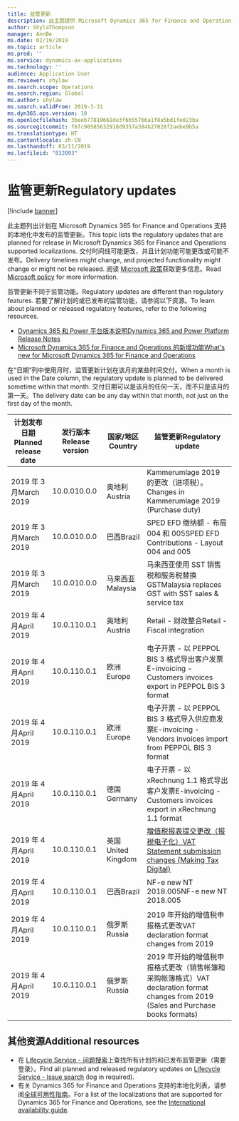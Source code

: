 ```yaml
---
title: 监管更新
description: 此主题提供 Microsoft Dynamics 365 for Finance and Operations 的已计划和已发布监管更新的列表。
author: ShylaThompson
manager: AnnBe
ms.date: 02/19/2019
ms.topic: article
ms.prod: ''
ms.service: dynamics-ax-applications
ms.technology: ''
audience: Application User
ms.reviewer: shylaw
ms.search.scope: Operations
ms.search.region: Global
ms.author: shylaw
ms.search.validFrom: 2019-3-31
ms.dyn365.ops.version: 10
ms.openlocfilehash: 3beeb77819661de3f6b55766a1f8a5bd1fe023ba
ms.sourcegitcommit: f6fc90585632918d9357a384b27028f2aebe9b5a
ms.translationtype: HT
ms.contentlocale: zh-CN
ms.lasthandoff: 03/11/2019
ms.locfileid: "832093"
---
```

# <a name="regulatory-updates"></a><span data-ttu-id="63332-103">监管更新</span><span class="sxs-lookup"><span data-stu-id="63332-103">Regulatory updates</span></span>

[!include [banner](../includes/banner.md)]

<span data-ttu-id="63332-104">此主题列出计划在 Microsoft Dynamics 365 for Finance and Operations 支持的本地化中发布的监管更新。</span><span class="sxs-lookup"><span data-stu-id="63332-104">This topic lists the regulatory updates that are planned for release in Microsoft Dynamics 365 for Finance and Operations supported localizations.</span></span> <span data-ttu-id="63332-105">交付时间线可能更改，并且计划功能可能更改或可能不发布。</span><span class="sxs-lookup"><span data-stu-id="63332-105">Delivery timelines might change, and projected functionality might change or might not be released.</span></span> <span data-ttu-id="63332-106">阅读 [Microsoft 政策](https://go.microsoft.com/fwlink/p/?linkid=2007332)获取更多信息。</span><span class="sxs-lookup"><span data-stu-id="63332-106">Read [Microsoft policy](https://go.microsoft.com/fwlink/p/?linkid=2007332) for more information.</span></span> 

<span data-ttu-id="63332-107">监管更新不同于监管功能。</span><span class="sxs-lookup"><span data-stu-id="63332-107">Regulatory updates are different than regulatory features.</span></span> <span data-ttu-id="63332-108">若要了解计划的或已发布的监管功能，请参阅以下资源。</span><span class="sxs-lookup"><span data-stu-id="63332-108">To learn about planned or released regulatory features, refer to the following resources.</span></span>

- [<span data-ttu-id="63332-109">Dynamics 365 和 Power 平台版本说明</span><span class="sxs-lookup"><span data-stu-id="63332-109">Dynamics 365 and Power Platform Release Notes</span></span>](https://docs.microsoft.com/business-applications-release-notes/index)
- [<span data-ttu-id="63332-110">Microsoft Dynamics 365 for Finance and Operations 的新增功能</span><span class="sxs-lookup"><span data-stu-id="63332-110">What's new for Microsoft Dynamics 365 for Finance and Operations</span></span>](../../fin-and-ops/get-started/whats-new-changed.md)

<span data-ttu-id="63332-111">在“日期”列中使用月时，监管更新计划在该月的某些时间交付。</span><span class="sxs-lookup"><span data-stu-id="63332-111">When a month is used in the Date column, the regulatory update is planned to be delivered sometime within that month.</span></span> <span data-ttu-id="63332-112">交付日期可以是该月的任何一天，而不只是该月的第一天。</span><span class="sxs-lookup"><span data-stu-id="63332-112">The delivery date can be any day within that month, not just on the first day of the month.</span></span>

|<span data-ttu-id="63332-113">计划发布日期</span><span class="sxs-lookup"><span data-stu-id="63332-113">Planned release date</span></span>|<span data-ttu-id="63332-114">发行版本</span><span class="sxs-lookup"><span data-stu-id="63332-114">Release version</span></span>|<span data-ttu-id="63332-115">国家/地区</span><span class="sxs-lookup"><span data-stu-id="63332-115">Country</span></span>|<span data-ttu-id="63332-116">监管更新</span><span class="sxs-lookup"><span data-stu-id="63332-116">Regulatory update</span></span>|
|--------------------|---------------|-------|-------|
|      <span data-ttu-id="63332-117">2019 年 3 月</span><span class="sxs-lookup"><span data-stu-id="63332-117">March 2019</span></span>          |   <span data-ttu-id="63332-118">10.0.0</span><span class="sxs-lookup"><span data-stu-id="63332-118">10.0.0</span></span>      | <span data-ttu-id="63332-119">奥地利</span><span class="sxs-lookup"><span data-stu-id="63332-119">Austria</span></span>      |   <span data-ttu-id="63332-120">Kammerumlage 2019 的更改（进项税）。</span><span class="sxs-lookup"><span data-stu-id="63332-120">Changes in Kammerumlage 2019 (Purchase duty)</span></span>    |
|      <span data-ttu-id="63332-121">2019 年 3 月</span><span class="sxs-lookup"><span data-stu-id="63332-121">March 2019</span></span>          |   <span data-ttu-id="63332-122">10.0.0</span><span class="sxs-lookup"><span data-stu-id="63332-122">10.0.0</span></span>      |   <span data-ttu-id="63332-123">巴西</span><span class="sxs-lookup"><span data-stu-id="63332-123">Brazil</span></span>    |     <span data-ttu-id="63332-124">SPED EFD 缴纳额 - 布局 004 和 005</span><span class="sxs-lookup"><span data-stu-id="63332-124">SPED EFD Contributions - Layout  004 and 005</span></span>  |
|      <span data-ttu-id="63332-125">2019 年 3 月</span><span class="sxs-lookup"><span data-stu-id="63332-125">March 2019</span></span>          |   <span data-ttu-id="63332-126">10.0.0</span><span class="sxs-lookup"><span data-stu-id="63332-126">10.0.0</span></span>      |    <span data-ttu-id="63332-127">马来西亚</span><span class="sxs-lookup"><span data-stu-id="63332-127">Malaysia</span></span>     |<span data-ttu-id="63332-128">马来西亚使用 SST 销售税和服务税替换 GST</span><span class="sxs-lookup"><span data-stu-id="63332-128">Malaysia replaces GST with SST sales & service tax</span></span>        |
|      <span data-ttu-id="63332-129">2019 年 4 月</span><span class="sxs-lookup"><span data-stu-id="63332-129">April 2019</span></span>          |   <span data-ttu-id="63332-130">10.0.1</span><span class="sxs-lookup"><span data-stu-id="63332-130">10.0.1</span></span>      |    <span data-ttu-id="63332-131">奥地利</span><span class="sxs-lookup"><span data-stu-id="63332-131">Austria</span></span>     |<span data-ttu-id="63332-132">Retail - 财政整合</span><span class="sxs-lookup"><span data-stu-id="63332-132">Retail - Fiscal integration</span></span>         |
|      <span data-ttu-id="63332-133">2019 年 4 月</span><span class="sxs-lookup"><span data-stu-id="63332-133">April 2019</span></span>          |   <span data-ttu-id="63332-134">10.0.1</span><span class="sxs-lookup"><span data-stu-id="63332-134">10.0.1</span></span>      |    <span data-ttu-id="63332-135">欧洲</span><span class="sxs-lookup"><span data-stu-id="63332-135">Europe</span></span>     |<span data-ttu-id="63332-136">电子开票 - 以 PEPPOL BIS 3 格式导出客户发票</span><span class="sxs-lookup"><span data-stu-id="63332-136">E-invoicing - Customers invoices export in PEPPOL BIS 3 format</span></span>         |
|      <span data-ttu-id="63332-137">2019 年 4 月</span><span class="sxs-lookup"><span data-stu-id="63332-137">April 2019</span></span>          |   <span data-ttu-id="63332-138">10.0.1</span><span class="sxs-lookup"><span data-stu-id="63332-138">10.0.1</span></span>      |    <span data-ttu-id="63332-139">欧洲</span><span class="sxs-lookup"><span data-stu-id="63332-139">Europe</span></span>     |<span data-ttu-id="63332-140">电子开票 - 以 PEPPOL BIS 3 格式导入供应商发票</span><span class="sxs-lookup"><span data-stu-id="63332-140">E-invoicing - Vendors invoices import from PEPPOL BIS 3 format</span></span>         |
|      <span data-ttu-id="63332-141">2019 年 4 月</span><span class="sxs-lookup"><span data-stu-id="63332-141">April 2019</span></span>          |   <span data-ttu-id="63332-142">10.0.1</span><span class="sxs-lookup"><span data-stu-id="63332-142">10.0.1</span></span>      |   <span data-ttu-id="63332-143">德国</span><span class="sxs-lookup"><span data-stu-id="63332-143">Germany</span></span>     |<span data-ttu-id="63332-144">电子开票 - 以 xRechnung 1.1 格式导出客户发票</span><span class="sxs-lookup"><span data-stu-id="63332-144">E-invoicing - Customers invoices export in xRechnung 1.1 format</span></span>         |
|      <span data-ttu-id="63332-145">2019 年 4 月</span><span class="sxs-lookup"><span data-stu-id="63332-145">April 2019</span></span>          |   <span data-ttu-id="63332-146">10.0.1</span><span class="sxs-lookup"><span data-stu-id="63332-146">10.0.1</span></span>      |    <span data-ttu-id="63332-147">英国</span><span class="sxs-lookup"><span data-stu-id="63332-147">United Kingdom</span></span>     |[<span data-ttu-id="63332-148">增值税报表提交更改（报税电子化）</span><span class="sxs-lookup"><span data-stu-id="63332-148">VAT Statement submission changes (Making Tax Digital)</span></span>](emea-gbr-mtd-vat-integration.md)    |    
|      <span data-ttu-id="63332-149">2019 年 4 月</span><span class="sxs-lookup"><span data-stu-id="63332-149">April 2019</span></span>          |   <span data-ttu-id="63332-150">10.0.1</span><span class="sxs-lookup"><span data-stu-id="63332-150">10.0.1</span></span>      |    <span data-ttu-id="63332-151">巴西</span><span class="sxs-lookup"><span data-stu-id="63332-151">Brazil</span></span>     |<span data-ttu-id="63332-152">NF-e new NT 2018.005</span><span class="sxs-lookup"><span data-stu-id="63332-152">NF-e new NT 2018.005</span></span>         |
|      <span data-ttu-id="63332-153">2019 年 4 月</span><span class="sxs-lookup"><span data-stu-id="63332-153">April 2019</span></span>          |   <span data-ttu-id="63332-154">10.0.1</span><span class="sxs-lookup"><span data-stu-id="63332-154">10.0.1</span></span>      |    <span data-ttu-id="63332-155">俄罗斯</span><span class="sxs-lookup"><span data-stu-id="63332-155">Russia</span></span>     |<span data-ttu-id="63332-156">2019 年开始的增值税申报格式更改</span><span class="sxs-lookup"><span data-stu-id="63332-156">VAT declaration format changes from 2019</span></span>         |
|      <span data-ttu-id="63332-157">2019 年 4 月</span><span class="sxs-lookup"><span data-stu-id="63332-157">April 2019</span></span>          |   <span data-ttu-id="63332-158">10.0.1</span><span class="sxs-lookup"><span data-stu-id="63332-158">10.0.1</span></span>      |    <span data-ttu-id="63332-159">俄罗斯</span><span class="sxs-lookup"><span data-stu-id="63332-159">Russia</span></span>     |<span data-ttu-id="63332-160">2019 年开始的增值税申报格式更改（销售帐簿和采购帐簿格式）</span><span class="sxs-lookup"><span data-stu-id="63332-160">VAT declaration format changes from 2019 (Sales and Purchase books formats)</span></span>  |

## <a name="additional-resources"></a><span data-ttu-id="63332-161">其他资源</span><span class="sxs-lookup"><span data-stu-id="63332-161">Additional resources</span></span>
- <span data-ttu-id="63332-162">在 [Lifecycle Service - 问题搜索](https://lcs.dynamics.com/Logon/Index)上查找所有计划的和已发布监管更新（需要登录）。</span><span class="sxs-lookup"><span data-stu-id="63332-162">Find all planned and released regulatory updates on [Lifecycle Service - Issue search](https://lcs.dynamics.com/Logon/Index) (log in required).</span></span>
- <span data-ttu-id="63332-163">有关 Dynamics 365 for Finance and Operations 支持的本地化列表，请参阅[全球可用性指南](https://aka.ms/dynamics_365_international_availability_deck)。</span><span class="sxs-lookup"><span data-stu-id="63332-163">For a list of the localizations that are supported for Dynamics 365 for Finance and Operations, see the [International availability guide](https://aka.ms/dynamics_365_international_availability_deck).</span></span>

